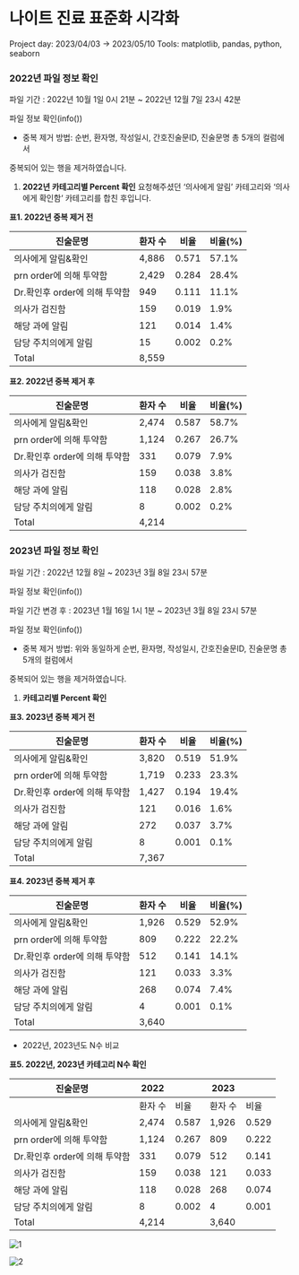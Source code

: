 # 나이트 진료 표준화 시각화

Project day: 2023/04/03 → 2023/05/10
Tools: matplotlib, pandas, python, seaborn

### **2022년 파일 정보 확인**

파일 기간 : 2022년 10월 1일 0시 21분 ~ 2022년 12월 7일 23시 42분

파일 정보 확인(info())

* 중복 제거 방법: 순번, 환자명, 작성일시, 간호진술문ID, 진술문명 총 5개의 컬럼에서

중복되어 있는 행을 제거하였습니다.

1. **2022년 카테고리별 Percent 확인** 요청해주셨던 ‘의사에게 알림’ 카테고리와 ‘의사에게 확인함‘ 카테고리를 합친 후입니다.

**표1. 2022년 중복 제거 전**

| 진술문명 | 환자 수 | 비율 | 비율(%) |
| --- | --- | --- | --- |
| 의사에게 알림&확인 | 4,886 | 0.571 | 57.1% |
| prn order에 의해 투약함 | 2,429 | 0.284 | 28.4% |
| Dr.확인후 order에 의해 투약함 | 949 | 0.111 | 11.1% |
| 의사가 검진함 | 159 | 0.019 | 1.9% |
| 해당 과에 알림 | 121 | 0.014 | 1.4% |
| 담당 주치의에게 알림 | 15 | 0.002 | 0.2% |
| Total | 8,559 |  |  |

**표2. 2022년 중복 제거 후**

| 진술문명 | 환자 수 | 비율 | 비율(%) |
| --- | --- | --- | --- |
| 의사에게 알림&확인 | 2,474 | 0.587 | 58.7% |
| prn order에 의해 투약함 | 1,124 | 0.267 | 26.7% |
| Dr.확인후 order에 의해 투약함 | 331 | 0.079 | 7.9% |
| 의사가 검진함 | 159 | 0.038 | 3.8% |
| 해당 과에 알림 | 118 | 0.028 | 2.8% |
| 담당 주치의에게 알림 | 8 | 0.002 | 0.2% |
| Total | 4,214 |  |  |

### **2023년 파일 정보 확인**

파일 기간 : 2022년 12월 8일 ~ 2023년 3월 8일 23시 57분

파일 정보 확인(info())

파일 기간 변경 후 : 2023년 1월 16일 1시 1분 ~ 2023년 3월 8일 23시 57분

파일 정보 확인(info())

- 중복 제거 방법: 위와 동일하게 순번, 환자명, 작성일시, 간호진술문ID, 진술문명 총 5개의 컬럼에서

중복되어 있는 행을 제거하였습니다.

1. **카테고리별 Percent 확인**

**표3. 2023년 중복 제거 전**

| 진술문명 | 환자 수 | 비율 | 비율(%) |
| --- | --- | --- | --- |
| 의사에게 알림&확인 | 3,820 | 0.519 | 51.9% |
| prn order에 의해 투약함 | 1,719 | 0.233 | 23.3% |
| Dr.확인후 order에 의해 투약함 | 1,427 | 0.194 | 19.4% |
| 의사가 검진함 | 121 | 0.016 | 1.6% |
| 해당 과에 알림 | 272 | 0.037 | 3.7% |
| 담당 주치의에게 알림 | 8 | 0.001 | 0.1% |
| Total | 7,367 |  |  |

**표4. 2023년 중복 제거 후**

| 진술문명 | 환자 수 | 비율 | 비율(%) |
| --- | --- | --- | --- |
| 의사에게 알림&확인 | 1,926 | 0.529 | 52.9% |
| prn order에 의해 투약함 | 809 | 0.222 | 22.2% |
| Dr.확인후 order에 의해 투약함 | 512 | 0.141 | 14.1% |
| 의사가 검진함 | 121 | 0.033 | 3.3% |
| 해당 과에 알림 | 268 | 0.074 | 7.4% |
| 담당 주치의에게 알림 | 4 | 0.001 | 0.1% |
| Total | 3,640 |  |  |

+ 2022년, 2023년도 N수 비교

**표5. 2022년, 2023년 카테고리 N수 확인**

| 진술문명 | 2022 |  | 2023 |  |
| --- | --- | --- | --- | --- |
|  | 환자 수 | 비율 | 환자 수 | 비율 |
| 의사에게 알림&확인 | 2,474 | 0.587 | 1,926 | 0.529 |
| prn order에 의해 투약함 | 1,124 | 0.267 | 809 | 0.222 |
| Dr.확인후 order에 의해 투약함 | 331 | 0.079 | 512 | 0.141 |
| 의사가 검진함 | 159 | 0.038 | 121 | 0.033 |
| 해당 과에 알림 | 118 | 0.028 | 268 | 0.074 |
| 담당 주치의에게 알림 | 8 | 0.002 | 4 | 0.001 |
| Total | 4,214 |  | 3,640 |  |

![1](https://github.com/areum-choe/SNUH_Bigdata-Center/assets/81748349/8517eab3-dfe5-4cb5-a271-1d1d05921019)

![2](https://github.com/areum-choe/SNUH_Bigdata-Center/assets/81748349/2577858b-8a7a-4819-b27c-eb987dd1e3f5)
